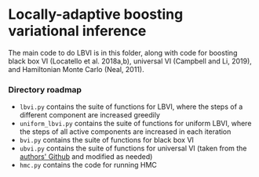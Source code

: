 # Locally-adaptive boosting variational inference

The main code to do LBVI is in this folder, along with code for boosting black box VI (Locatello et al. 2018a,b), universal VI (Campbell and Li, 2019), and Hamiltonian Monte Carlo (Neal, 2011).

### Directory roadmap

* `lbvi.py` contains the suite of functions for LBVI, where the steps of a different component are increased greedily
* `uniform_lbvi.py` contains the suite of functions for uniform LBVI, where the steps of all active components are increased in each iteration
* `bvi.py` contains the suite of functions for black box VI
* `ubvi.py` contains the suite of functions for universal VI (taken from the [authors' Github](https://github.com/trevorcampbell/ubvi) and modified as needed)
* `hmc.py` contains the code for running HMC
